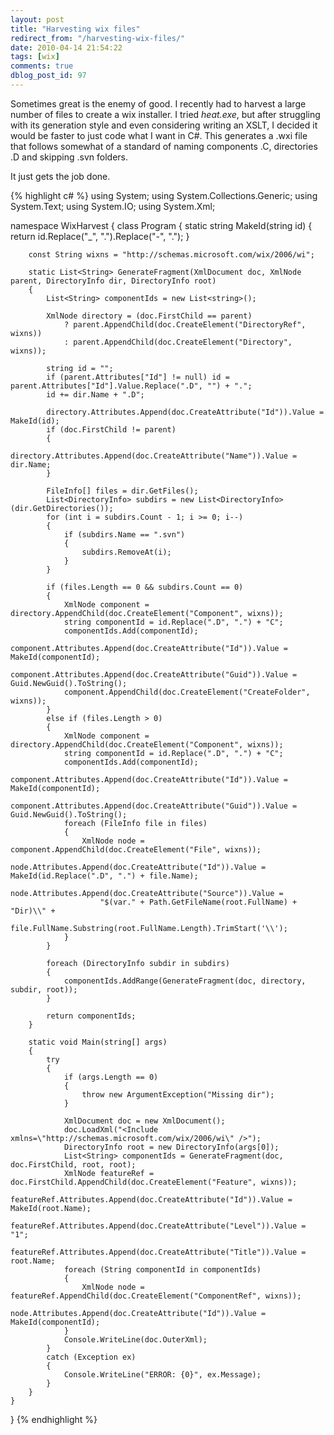 ```yaml
---
layout: post
title: "Harvesting wix files"
redirect_from: "/harvesting-wix-files/"
date: 2010-04-14 21:54:22
tags: [wix]
comments: true
dblog_post_id: 97
---
```

Sometimes great is the enemy of good. I recently had to harvest a large number of files to create a wix installer. I tried _heat.exe_, but after struggling with its generation style and even considering writing an XSLT, I decided it would be faster to just code what I want in C#. This generates a .wxi file that follows somewhat of a standard of naming components .C, directories .D and skipping .svn folders.

It just gets the job done.

{% highlight c# %}
using System;
using System.Collections.Generic;
using System.Text;
using System.IO;
using System.Xml;

namespace WixHarvest
{
    class Program
    {
        static string MakeId(string id)
        {
            return id.Replace("_", ".").Replace("-", ".");
        }

        const String wixns = "http://schemas.microsoft.com/wix/2006/wi";

        static List<String> GenerateFragment(XmlDocument doc, XmlNode parent, DirectoryInfo dir, DirectoryInfo root)
        {
            List<String> componentIds = new List<string>();

            XmlNode directory = (doc.FirstChild == parent)
                ? parent.AppendChild(doc.CreateElement("DirectoryRef", wixns))
                : parent.AppendChild(doc.CreateElement("Directory", wixns));

            string id = "";
            if (parent.Attributes["Id"] != null) id = parent.Attributes["Id"].Value.Replace(".D", "") + ".";
            id += dir.Name + ".D";

            directory.Attributes.Append(doc.CreateAttribute("Id")).Value = MakeId(id);
            if (doc.FirstChild != parent)
            {
                directory.Attributes.Append(doc.CreateAttribute("Name")).Value = dir.Name;
            }

            FileInfo[] files = dir.GetFiles();
            List<DirectoryInfo> subdirs = new List<DirectoryInfo>(dir.GetDirectories());
            for (int i = subdirs.Count - 1; i >= 0; i--)
            {
                if (subdirs.Name == ".svn")
                {
                    subdirs.RemoveAt(i);
                }
            }

            if (files.Length == 0 && subdirs.Count == 0)
            {
                XmlNode component = directory.AppendChild(doc.CreateElement("Component", wixns));
                string componentId = id.Replace(".D", ".") + "C";
                componentIds.Add(componentId);
                component.Attributes.Append(doc.CreateAttribute("Id")).Value = MakeId(componentId);
                component.Attributes.Append(doc.CreateAttribute("Guid")).Value = Guid.NewGuid().ToString();
                component.AppendChild(doc.CreateElement("CreateFolder", wixns));
            }
            else if (files.Length > 0)
            {
                XmlNode component = directory.AppendChild(doc.CreateElement("Component", wixns));
                string componentId = id.Replace(".D", ".") + "C";
                componentIds.Add(componentId);
                component.Attributes.Append(doc.CreateAttribute("Id")).Value = MakeId(componentId);
                component.Attributes.Append(doc.CreateAttribute("Guid")).Value = Guid.NewGuid().ToString();
                foreach (FileInfo file in files)
                {
                    XmlNode node = component.AppendChild(doc.CreateElement("File", wixns));
                    node.Attributes.Append(doc.CreateAttribute("Id")).Value = MakeId(id.Replace(".D", ".") + file.Name);
                    node.Attributes.Append(doc.CreateAttribute("Source")).Value =
                        "$(var." + Path.GetFileName(root.FullName) + "Dir)\\" +
                        file.FullName.Substring(root.FullName.Length).TrimStart('\\');
                }
            }

            foreach (DirectoryInfo subdir in subdirs)
            {
                componentIds.AddRange(GenerateFragment(doc, directory, subdir, root));
            }

            return componentIds;
        }

        static void Main(string[] args)
        {
            try
            {
                if (args.Length == 0)
                {
                    throw new ArgumentException("Missing dir");
                }

                XmlDocument doc = new XmlDocument();
                doc.LoadXml("<Include xmlns=\"http://schemas.microsoft.com/wix/2006/wi\" />");
                DirectoryInfo root = new DirectoryInfo(args[0]);
                List<String> componentIds = GenerateFragment(doc, doc.FirstChild, root, root);
                XmlNode featureRef = doc.FirstChild.AppendChild(doc.CreateElement("Feature", wixns));
                featureRef.Attributes.Append(doc.CreateAttribute("Id")).Value = MakeId(root.Name);
                featureRef.Attributes.Append(doc.CreateAttribute("Level")).Value = "1";
                featureRef.Attributes.Append(doc.CreateAttribute("Title")).Value = root.Name;
                foreach (String componentId in componentIds)
                {
                    XmlNode node = featureRef.AppendChild(doc.CreateElement("ComponentRef", wixns));
                    node.Attributes.Append(doc.CreateAttribute("Id")).Value = MakeId(componentId);
                }
                Console.WriteLine(doc.OuterXml);
            }
            catch (Exception ex)
            {
                Console.WriteLine("ERROR: {0}", ex.Message);
            }
        }
    }
}
{% endhighlight %}
